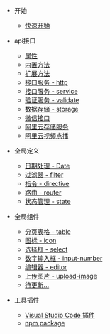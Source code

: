 - 开始

  - [快速开始](quickstart.md)

- api接口

  - [属性](api_field.md)
  - [内置方法](api_method.md)
  - [扩展方法](api_method2.md)
  - [接口服务 - http](api_http.md)
  - [接口服务 - service](api_service.md)
  - [验证服务 - validate](api_validate.md)
  - [数据存储 - storage](api_storage.md)
  - [微信接口](api_wx.md)
  - [阿里云存储服务](api_oss.md)
  - [阿里云视频点播](api_vod.md)

- 全局定义

  - [日期处理 - Date](date.md)
  - [过滤器 - filter](filter.md)
  - [指令 - directive](directive.md)
  - [路由 - router](router.md)
  - [状态管理 - state](state.md)
  
- 全局组件
  - [分页表格 - table](mw-table.md)
  - [图标 - icon](mw-icon.md)
  - [选择框 - select](mw-select.md)
  - [数字输入框 - input-number](mw-input-number.md)
  - [编辑器 - editor](mw-editor.md)
  - [上传图片 - upload-image](mw-upload-image.md)
  - [待更新...](mw-table.md)

- 工具插件
  - [Visual Studio Code 插件](vscode.md)
  - [npm package](npm.md)